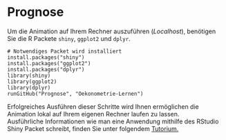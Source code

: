 Prognose
============

Um die Animation auf Ihrem Rechner auszuführen (_Localhost_), benötigen Sie die R Packete `shiny`, `ggplot2` und `dplyr`. 

```
# Notwendiges Packet wird installiert
install.packages("shiny")
install.packages("ggplot2")
install.packages("dplyr")
library(shiny)
library(ggplot2)
library(dplyr)
runGitHub("Prognose", "Oekonometrie-Lernen")
```

Erfolgreiches Ausführen dieser Schritte wird Ihnen ermöglichen die Animation lokal auf Ihrem eigenen Rechner laufen zu lassen.   
Ausführliche Informationen wie man eine Anwendung mithilfe des RStudio Shiny Packet schreibt, finden Sie unter folgendem [Tutorium.](http://shiny.rstudio.com/tutorial/)


